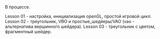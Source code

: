 В процессе.

Lesson 01 - настройка, инициализация openGL, простой игровой цикл.
Lesson 02 - треугольник, VBO и простые_шедйеры/VAO (vao - альтернатива вершинного шейдера).
Lesson 03 - треугольник с цветом, фрагментный шейдер.